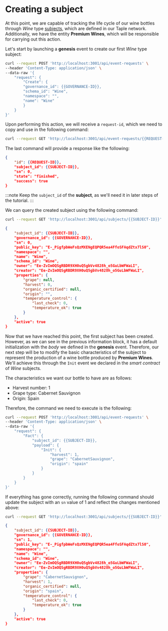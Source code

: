 # Creating a subject

At this point, we are capable of tracking the life cycle of our wine bottles through *Wine* type [subjects](../../discover/subjects.md), which are defined in our Taple network. Additionally, we have the entity **Premium Wines**, which will be responsible for carrying out this action.

Let's start by launching a **genesis** event to create our first *Wine* type subject:

```bash title="Node: Premium wines"
curl --request POST 'http://localhost:3001/api/event-requests' \
--header 'Content-Type: application/json' \
--data-raw '{
    "request": {
        "Create": {
        "governance_id": {{GOVERNANCE-ID}},
        "schema_id": "Wine",
        "namespace": "",
        "name": "Wine"
        }
    }
}'
```

Upon performing this action, we will receive a `request-id`, which we need to copy and use in the following command:

```bash title="Node: Premium wines"
curl --request GET 'http://localhost:3001/api/event-requests/{{REQUEST-ID}}/state'
```

The last command will provide a response like the following:

```json
{
    "id": {{REQUEST-ID}},
    "subject_id": {{SUBJECT-ID}},
    "sn": 0,
    "state": "finished",
    "success": true
}
```

:::note
Keep the `subject_id` of the **subject**, as we'll need it in later steps of the tutorial.
:::

We can query the created subject using the following command:

```bash title="Node: Premium Wines"
curl --request GET 'http://localhost:3001/api/subjects/{{SUBJECT-ID}}'
```

```json
{
    "subject_id": {{SUBJECT-ID}},
    "governance_id": {{GOVERNANCE-ID}},
    "sn": 0,
    "public_key": "E-_PigfpbWeFsQzMXENgEQPQR5ea4FfoSFAqdZtx7lS0",
    "namespace": "",
    "name": "Wine",
    "schema_id": "Wine",
    "owner": "Ee-ZvImOQSgRBDR9XH0uQ5gbVv4828h_o5GuLbWFWaLI",
    "creator": "Ee-ZvImOQSgRBDR9XH0uQ5gbVv4828h_o5GuLbWFWaLI",
    "properties": {
        "grape": null,
        "harvest": 0,
        "organic_certified": null,
        "origin": "",
        "temperature_control": {
            "last_check": 0,
            "temperature_ok": true
        }
    },
    "active": true
}
```

Now that we have reached this point, the first subject has been created. However, as we can see in the previous information block, it has a default initialization with the *body* we defined in the **genesis** event. Therefore, our next step will be to modify the basic characteristics of the subject to represent the production of a wine bottle produced by **Premium Wines**. We'll achieve this through the `Init` event we declared in the *smart contract* of *Wine* subjects.

The characteristics we want our bottle to have are as follows:
* Harvest number: 1
* Grape type: Cabernet Sauvignon
* Origin: Spain

Therefore, the command we need to execute is the following:

```bash  title="Node: Premium wines"
curl --request POST 'http://localhost:3001/api/event-requests' \
--header 'Content-Type: application/json' \
--data-raw '{
    "request": {
        "Fact": {
            "subject_id": {{SUBJECT-ID}},
            "payload": {
                "Init": {
                    "harvest": 1,
                    "grape": "CabernetSauvignon",
                    "origin": "spain"
                }
            }
        }
    }
}'
```

If everything has gone correctly, running the following command should update the subject with an `sn` value of 1 and reflect the changes mentioned above:

```bash title="Node: Premium Wines"
curl --request GET 'http://localhost:3001/api/subjects/{{SUBJECT-ID}}'
```

```json
{
    "subject_id": {{SUBJECT-ID}},
    "governance_id": {{GOVERNANCE-ID}},
    "sn": 1,
    "public_key": "E-_PigfpbWeFsQzMXENgEQPQR5ea4FfoSFAqdZtx7lS0",
    "namespace": "",
    "name": "Wine",
    "schema_id": "Wine",
    "owner": "Ee-ZvImOQSgRBDR9XH0uQ5gbVv4828h_o5GuLbWFWaLI",
    "creator": "Ee-ZvImOQSgRBDR9XH0uQ5gbVv4828h_o5GuLbWFWaLI",
    "properties": {
        "grape": "CabernetSauvignon",
        "harvest": 1,
        "organic_certified": null,
        "origin": "spain",
        "temperature_control": {
            "last_check": 0,
            "temperature_ok": true
        }
    },
    "active": true
}
```